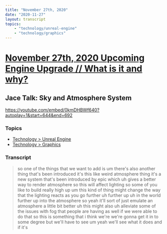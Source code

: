 ```yaml
---
title: "November 27th, 2020"
date: "2020-11-27"
layout: transcript
topics: 
    - "technology/unreal-engine"
    - "technology/graphics"
---
```

# [November 27th, 2020 Upcoming Engine Upgrade // What is it and why?](../2020-11-27.md)
## Jace Talk: Sky and Atmosphere System
https://youtube.com/embed/0kmDHBWf640?autoplay=1&start=644&end=692
### Topics
* [Technology > Unreal Engine](../topics/technology/unreal-engine.md)
* [Technology > Graphics](../topics/technology/graphics.md)

### Transcript

> so one of the things that we want to add
> is um there's also another thing that's
> been introduced it's this like
> weird atmosphere thing it's a new system
> that's been introduced by epic
> which uh gives a better way to render
> atmosphere so this will affect lighting
> so some of you
> like to build really high up um this
> kind of thing might change the way that
> the lighting
> reacts as you go further uh further up
> uh in the world further up into the
> atmosphere so yeah it'll sort of just
> emulate
> an atmosphere a little bit better uh
> this might also uh
> alleviate some of the issues with fog
> that people are having as well
> if we were able to do that so this is
> something that i think we're
> we're gonna get it in to some degree but
> we'll have to see um
> yeah we'll see what it does and if it's
